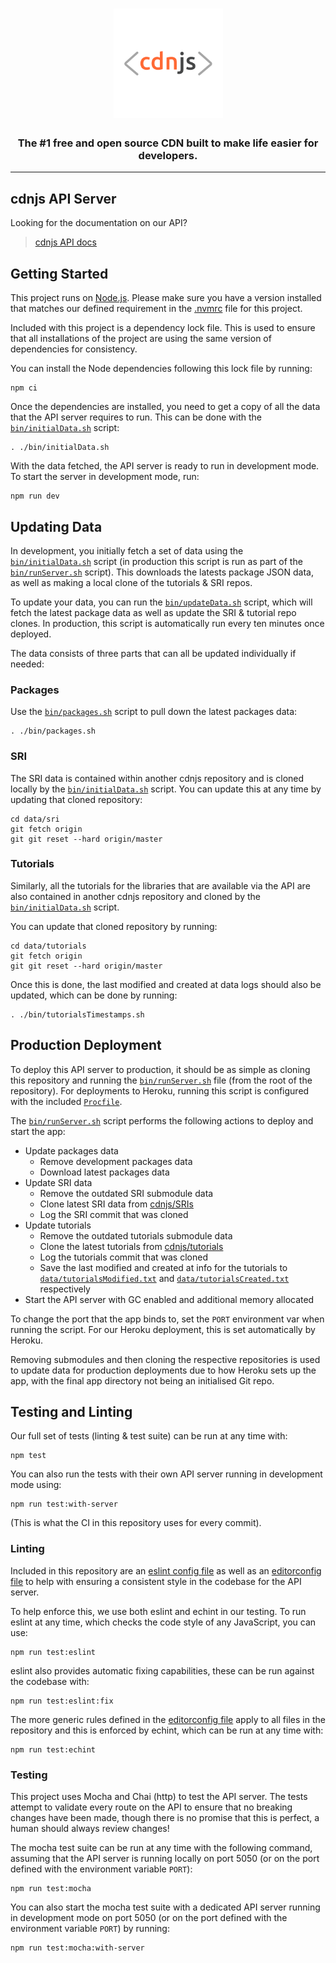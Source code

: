 <h1 align="center">
    <a href="https://cdnjs.com"><img src="https://raw.githubusercontent.com/cdnjs/brand/master/logo/standard/dark-512.png" width="175px" alt="< cdnjs >"></a>
</h1>

<h3 align="center">The #1 free and open source CDN built to make life easier for developers.</h3>

---

## cdnjs API Server

Looking for the documentation on our API?

> [cdnjs API docs](https://cdnjs.com/api)

## Getting Started

This project runs on [Node.js](https://nodejs.org). Please make sure you have a version installed
that matches our defined requirement in the [.nvmrc](.nvmrc) file for this project.

Included with this project is a dependency lock file. This is used to ensure that all installations
of the project are using the same version of dependencies for consistency.

You can install the Node dependencies following this lock file by running:

```shell script
npm ci
```

Once the dependencies are installed, you need to  get a copy of all the data that the API server
requires to run. This can be done with the [`bin/initialData.sh`](bin/initialData.sh) script:

```shell script
. ./bin/initialData.sh
```

With the data fetched, the API server is ready to run in development mode. To start the server in
development mode, run:

```shell script
npm run dev
```

## Updating Data

In development, you initially fetch a set of data using the
[`bin/initialData.sh`](bin/initialData.sh) script (in production this script is run as part of the
[`bin/runServer.sh`](bin/runServer.sh) script). This downloads the latests package JSON data, as
well as making a local clone of the tutorials & SRI repos.

To update your data, you can run the [`bin/updateData.sh`](bin/updateData.sh) script, which will
fetch the latest package data as well as update the SRI & tutorial repo clones. In production, this
script is automatically run every ten minutes once deployed.

The data consists of three parts that can all be updated individually if needed:

### Packages

Use the [`bin/packages.sh`](bin/packages.sh) script to pull down the latest packages data:

```shell script
. ./bin/packages.sh
```

### SRI

The SRI data is contained within another cdnjs repository and is cloned locally by the
[`bin/initialData.sh`](bin/initialData.sh) script. You can update this at any time by updating that
cloned repository:

```shell script
cd data/sri
git fetch origin
git git reset --hard origin/master
```

### Tutorials

Similarly, all the tutorials for the libraries that are available via the API are also contained in
another cdnjs repository and cloned by the [`bin/initialData.sh`](bin/initialData.sh) script.

You can update that cloned repository by running:

```shell script
cd data/tutorials
git fetch origin
git git reset --hard origin/master
```

Once this is done, the last modified and created at data logs should also be updated, which can be
done by running:

```shell script
. ./bin/tutorialsTimestamps.sh
```

## Production Deployment

To deploy this API server to production, it should be as simple as cloning this repository and
running the [`bin/runServer.sh`](bin/runServer.sh) file (from the root of the repository). For
deployments to Heroku, running this script is configured with the included [`Procfile`](Procfile).

The [`bin/runServer.sh`](bin/runServer.sh) script performs the following actions to deploy and
start the app:

- Update packages data
    - Remove development packages data
    - Download latest packages data
- Update SRI data
    - Remove the outdated SRI submodule data
    - Clone latest SRI data from [cdnjs/SRIs](https://github.com/cdnjs/SRIs)
    - Log the SRI commit that was cloned
- Update tutorials
    - Remove the outdated tutorials submodule data
    - Clone the latest tutorials from [cdnjs/tutorials](https://github.com/cdnjs/tutorials)
    - Log the tutorials commit that was cloned
    - Save the last modified and created at info for the tutorials to
    [`data/tutorialsModified.txt`](data/tutorialsModified.txt) and
    [`data/tutorialsCreated.txt`](data/tutorialsCreated.txt) respectively
- Start the API server with GC enabled and additional memory allocated

To change the port that the app binds to, set the `PORT` environment var when running the script.
For our Heroku deployment, this is set automatically by Heroku.

Removing submodules and then cloning the respective repositories is used to update data for
production deployments due to how Heroku sets up the app, with the final app directory not being an
initialised Git repo.

## Testing and Linting

Our full set of tests (linting & test suite) can be run at any time with:

```shell script
npm test
```

You can also run the tests with their own API server running in development mode using:

```shell script
npm run test:with-server
```

(This is what the CI in this repository uses for every commit).

### Linting

Included in this repository are an [eslint config file](.eslintrc.js) as well as an
[editorconfig file](.editorconfig) to help with ensuring a consistent style in the codebase for the
API server.

To help enforce this, we use both eslint and echint in our testing. To run eslint at any time, which
checks the code style of any JavaScript, you can use:

```shell script
npm run test:eslint
```

eslint also provides automatic fixing capabilities, these can be run against the codebase with:

```shell script
npm run test:eslint:fix
```

The more generic rules defined in the [editorconfig file](.editorconfig) apply to all files in the
repository and this is enforced by echint, which can be run at any time with:

```shell script
npm run test:echint
```

### Testing

This project uses Mocha and Chai (http) to test the API server. The tests attempt to validate every
route on the API to ensure that no breaking changes have been made, though there is no promise that
this is perfect, a human should always review changes!

The mocha test suite can be run at any time with the following command, assuming that the API server
is running locally on port 5050 (or on the port defined with the environment variable `PORT`):

```shell script
npm run test:mocha
```

You can also start the mocha test suite with a dedicated API server running in development mode on
port 5050 (or on the port defined with the environment variable `PORT`) by running:

```shell script
npm run test:mocha:with-server
```
